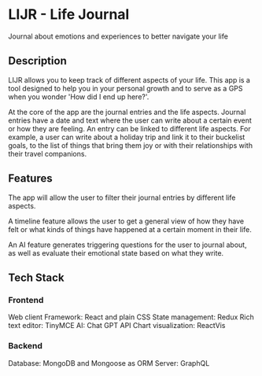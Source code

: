 # LIJR - Life Journal

Journal about emotions and experiences to better navigate your life

## Description

LIJR allows you to keep track of different aspects of your life. This app is a tool designed to help you in your personal growth and to serve as a GPS when you wonder 'How did I end up here?'.

At the core of the app are the journal entries and the life aspects. Journal entries have a date and text where the user can write about a certain event or how they are feeling. An entry can be linked to different life aspects. For example, a user can write about a holiday trip and link it to their buckelist goals, to the list of things that bring them joy or with their relationships with their travel companions.

## Features

The app will allow the user to filter their journal entries by different life aspects.

A timeline feature allows the user to get a general view of how they have felt or what kinds of things have happened at a certain moment in their life.

An AI feature generates triggering questions for the user to journal about, as well as evaluate their emotional state based on what they write.

## Tech Stack

### Frontend

Web client
Framework: React and plain CSS
State management: Redux
Rich text editor: TinyMCE
AI: Chat GPT API
Chart visualization: ReactVis

### Backend

Database: MongoDB and Mongoose as ORM
Server: GraphQL
